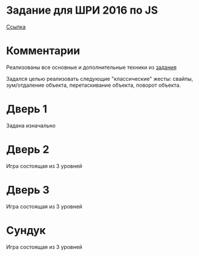 # Задание для ШРИ 2016 по JS
[Ссылка](https://urkass.github.io/task2_js/)
# Комментарии
Реализованы все основные и дополнительные техники из [задания](https://github.com/DimitryDushkin/shri-2016-css-js/tree/master/js)

Задался целью реализовать следующие "классические" жесты: свайпы, зум/отдаление объекта, перетаскивание объекта, поворот объекта.

# Дверь 1
Задана изначально
# Дверь 2
Игра состоящая из 3 уровней
# Дверь 3
Игра состоящая из 3 уровней
# Сундук
Игра состоящая из 3 уровней
